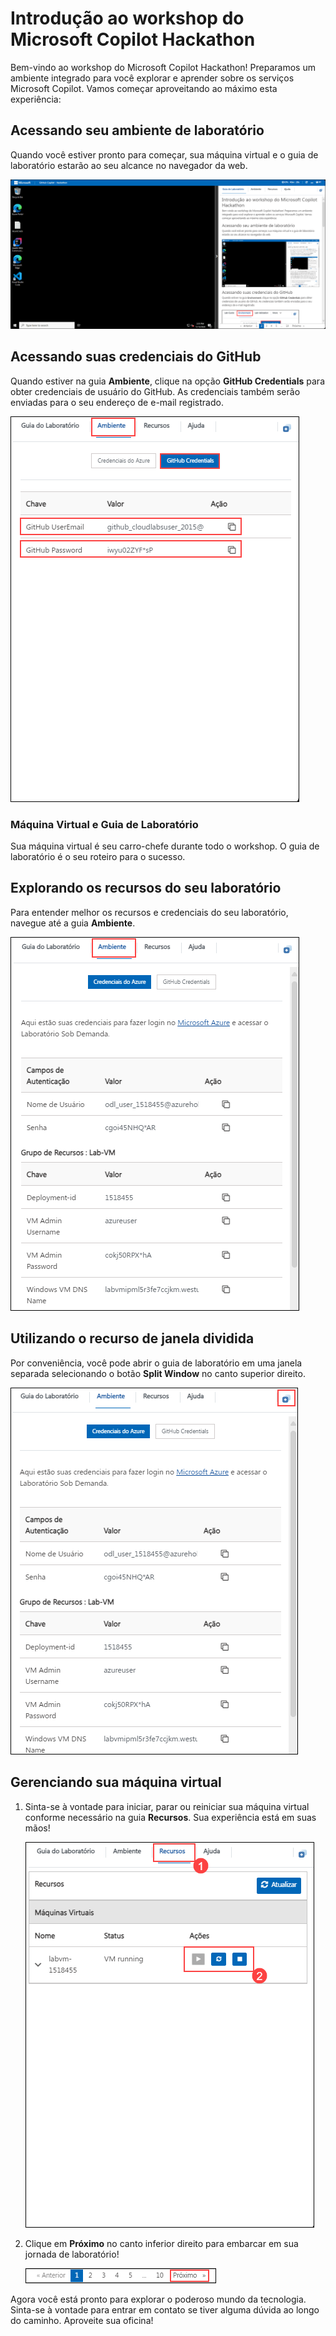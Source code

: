 # Introdução ao workshop do Microsoft Copilot Hackathon

Bem-vindo ao workshop do Microsoft Copilot Hackathon! Preparamos um ambiente integrado para você explorar e aprender sobre os serviços Microsoft Copilot. Vamos começar aproveitando ao máximo esta experiência:

## Acessando seu ambiente de laboratório

Quando você estiver pronto para começar, sua máquina virtual e o guia de laboratório estarão ao seu alcance no navegador da web.

![](../../media/new-github-copilot-hack-por-01.png)

## Acessando suas credenciais do GitHub

Quando estiver na guia **Ambiente**, clique na opção **GitHub Credentials** para obter credenciais de usuário do GitHub.
As credenciais também serão enviadas para o seu endereço de e-mail registrado.

![](../../media/new-github-copilot-hack-por-04.png)

### Máquina Virtual e Guia de Laboratório
 
Sua máquina virtual é seu carro-chefe durante todo o workshop. O guia de laboratório é o seu roteiro para o sucesso.
 
## Explorando os recursos do seu laboratório
 
Para entender melhor os recursos e credenciais do seu laboratório, navegue até a guia **Ambiente**.
 
![](../../media/new-github-copilot-hack-por-02.png)
 
## Utilizando o recurso de janela dividida
 
Por conveniência, você pode abrir o guia de laboratório em uma janela separada selecionando o botão **Split Window** no canto superior direito.
 
![](../../media/new-github-copilot-hack-por-03.png)

## Gerenciando sua máquina virtual
 
1. Sinta-se à vontade para iniciar, parar ou reiniciar sua máquina virtual conforme necessário na guia **Recursos**. Sua experiência está em suas mãos!
 
    ![](../../media/new-github-copilot-hack-por-05.png)

 
1. Clique em **Próximo** no canto inferior direito para embarcar em sua jornada de laboratório!
 
    ![](../../media/new-github-copilot-hack-por-06.png)
 
Agora você está pronto para explorar o poderoso mundo da tecnologia. Sinta-se à vontade para entrar em contato se tiver alguma dúvida ao longo do caminho. Aproveite sua oficina!